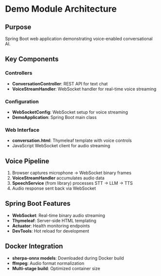 # Demo Module Architecture

## Purpose
Spring Boot web application demonstrating voice-enabled conversational AI.

## Key Components

### Controllers
- **ConversationController**: REST API for text chat
- **VoiceStreamHandler**: WebSocket handler for real-time voice streaming

### Configuration
- **WebSocketConfig**: WebSocket setup for voice streaming
- **DemoApplication**: Spring Boot main class

### Web Interface
- **conversation.html**: Thymeleaf template with voice controls
- JavaScript WebSocket client for audio streaming

## Voice Pipeline
1. Browser captures microphone → WebSocket binary frames
2. **VoiceStreamHandler** accumulates audio data  
3. **SpeechService** (from library) processes STT → LLM → TTS
4. Audio response sent back via WebSocket

## Spring Boot Features
- **WebSocket**: Real-time binary audio streaming
- **Thymeleaf**: Server-side HTML templating
- **Actuator**: Health monitoring endpoints
- **DevTools**: Hot reload for development

## Docker Integration
- **sherpa-onnx models**: Downloaded during Docker build
- **ffmpeg**: Audio format normalization
- **Multi-stage build**: Optimized container size